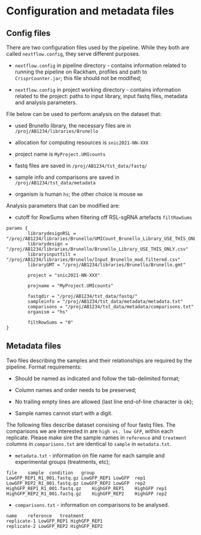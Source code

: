 # Configuration and metadata files

## Config files

There are two configuration files used by the pipeline. While they both are called `nextflow.config`, they serve different purposes.

* `nextflow.config` in pipeline directory - contains information related to running the pipeline on Rackham, profiles and path to `CrisprCounter.jar`; this file should not be modified;

* `nextflow.config` in project working directory - contains information related to the project: paths to input library, input fastq files, metadata and analysis parameters. 

File below can be used to perform analysis on the dataset that:

* used Brunello library, the necessary files are in `/proj/AB1234/libraries/Brunello`

* allocation for computing resources is `snic2021-NN-XXX`

* project name is `MyProject.UMIcounts`

* fastq files are saved in `/proj/AB1234/tst_data/fastq/`

* sample info and comparisons are saved in `/proj/AB1234/tst_data/metadata`

* organism is human `hs`; the other choice is mouse `mm`


Analysis parameters that can be modified are:

* cutoff for RowSums when filtering off RSL-sgRNA artefacts `filtRowSums`


```
params {
        librarydesignRSL = "/proj/AB1234/libraries/Brunello/UMICount_Brunello_Library_USE_THIS_ONLY.tsv"
        librarydesign = "/proj/AB1234/libraries/Brunello/Brunello_Library_USE_THIS_ONLY.csv"
        libraryinputfilt = "/proj/AB1234/libraries/Brunello/Input_Brunello_mod.filtered.csv"
        libraryGMT = "/proj/AB1234/libraries/Brunello/Brunello.gmt"

        project = "snic2021-NN-XXX"

        projname = "MyProject.UMIcounts"

        fastqdir = "/proj/AB1234/tst_data/fastq/"
        sampleinfo = "/proj/AB1234/tst_data/metadata/metadata.txt"
        comparisons = "/proj/AB1234/tst_data/metadata/comparisons.txt"
        organism = "hs"
        
        filtRowSums = "0"
}

```



## Metadata files

Two files describing the samples and their relationships are required by the pipeline. Format requirements:

* Should be named as indicated and follow the tab-delimited format;

* Column names and order needs to be preserved;

* No trailing empty lines are allowed (last line end-of-line character is ok);

* Sample names cannot start with a digit.


The following files describe dataset consising of four fastq files. The comparisons we are interested in are `high vs. low GFP`, within each replicate. Please make sire the sample names in `reference` and `treatment` columns in `comparisons.txt` are identical to `sample` in `metadata.txt`.


* `metadata.txt` -  information on file name for each sample and experimental groups (treatments, etc);

```
file	sample	condition	group
LowGFP_REP1_R1_001.fastq.gz	LowGFP_REP1	LowGFP	rep1
LowGFP_REP2_R1_001.fastq.gz	LowGFP_REP2	LowGFP	rep2
HighGFP_REP1_R1_001.fastq.gz	HighGFP_REP1	HighGFP	rep1
HighGFP_REP2_R1_001.fastq.gz	HighGFP_REP2	HighGFP	rep2
```


* `comparisons.txt` - information on comparisons to be analysed.


```
name	reference	treatment
replicate-1	LowGFP_REP1	HighGFP_REP1
replicate-2	LowGFP_REP2	HighGFP_REP2
```



